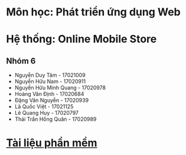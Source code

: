 # Môn học: Phát triển ứng dụng Web
# Hệ thống: Online Mobile Store
## Nhóm 6
- Nguyễn Duy Tâm - 17021009
- Nguyễn Hữu Nam - 17020911
-	Nguyễn Hữu Minh Quang - 17020978	
- Hoàng Văn Định - 17020684
- Đặng Văn Nguyễn - 17020939
- Lã Quốc Việt - 17021125
- Lê Quang Huy - 17020797
- Thái Trần Hồng Quân - 17020989

# [Tài liệu phần mềm](https://docs.google.com/document/d/1LF2626Af3ns8Z907nId70C4iSECK9dE-K_lSXfuuaCw/edit?fbclid=IwAR3hLIxUf5VhxvjALzlaGo0UaoabQY0fIMx0GWewTYmxP9RG42Cd0wYs2CQ)
